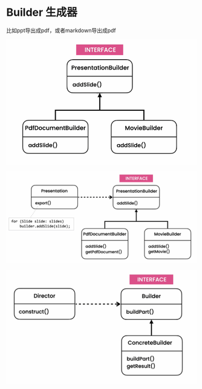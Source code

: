 # Builder 生成器

比如ppt导出成pdf，或者markdown导出成pdf

![image-20220421211257791](../../resources/image-20220421211257791.png)

![image-20220421211713585](../../resources/image-20220421211713585.png)

![image-20220421211739959](../../resources/image-20220421211739959.png)